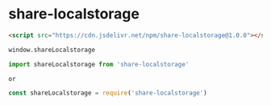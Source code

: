 # share-localstorage

``` html
<script src="https://cdn.jsdelivr.net/npm/share-localstorage@1.0.0"></script>

window.shareLocalstorage
```

``` js
import shareLocalstorage from 'share-localstorage'

or

const shareLocalstorage = require('share-localstorage')
```